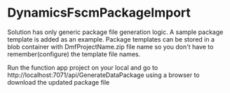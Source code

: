 # DynamicsFscmPackageImport

Solution has only generic package file generation logic. A sample package template is added as an example. 
Package templates can be stored in a blob container with DmfProjectName.zip file name so you don't have to remember(configure) the template file names.
  
Run the function app project on your local and go to http://localhost:7071/api/GenerateDataPackage using a browser to download the updated package file
